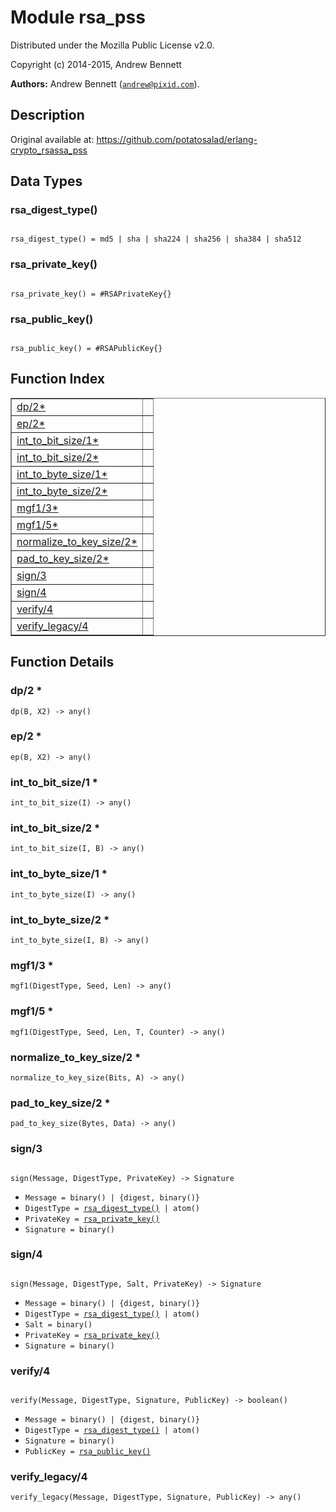 

# Module rsa_pss #

Distributed under the Mozilla Public License v2.0.

Copyright (c) 2014-2015, Andrew Bennett

__Authors:__ Andrew Bennett ([`andrew@pixid.com`](mailto:andrew@pixid.com)).

<a name="description"></a>

## Description ##
Original available at:
https://github.com/potatosalad/erlang-crypto_rsassa_pss
<a name="types"></a>

## Data Types ##




### <a name="type-rsa_digest_type">rsa_digest_type()</a> ###


<pre><code>
rsa_digest_type() = md5 | sha | sha224 | sha256 | sha384 | sha512
</code></pre>




### <a name="type-rsa_private_key">rsa_private_key()</a> ###


<pre><code>
rsa_private_key() = #RSAPrivateKey{}
</code></pre>




### <a name="type-rsa_public_key">rsa_public_key()</a> ###


<pre><code>
rsa_public_key() = #RSAPublicKey{}
</code></pre>

<a name="index"></a>

## Function Index ##


<table width="100%" border="1" cellspacing="0" cellpadding="2" summary="function index"><tr><td valign="top"><a href="#dp-2">dp/2*</a></td><td></td></tr><tr><td valign="top"><a href="#ep-2">ep/2*</a></td><td></td></tr><tr><td valign="top"><a href="#int_to_bit_size-1">int_to_bit_size/1*</a></td><td></td></tr><tr><td valign="top"><a href="#int_to_bit_size-2">int_to_bit_size/2*</a></td><td></td></tr><tr><td valign="top"><a href="#int_to_byte_size-1">int_to_byte_size/1*</a></td><td></td></tr><tr><td valign="top"><a href="#int_to_byte_size-2">int_to_byte_size/2*</a></td><td></td></tr><tr><td valign="top"><a href="#mgf1-3">mgf1/3*</a></td><td></td></tr><tr><td valign="top"><a href="#mgf1-5">mgf1/5*</a></td><td></td></tr><tr><td valign="top"><a href="#normalize_to_key_size-2">normalize_to_key_size/2*</a></td><td></td></tr><tr><td valign="top"><a href="#pad_to_key_size-2">pad_to_key_size/2*</a></td><td></td></tr><tr><td valign="top"><a href="#sign-3">sign/3</a></td><td></td></tr><tr><td valign="top"><a href="#sign-4">sign/4</a></td><td></td></tr><tr><td valign="top"><a href="#verify-4">verify/4</a></td><td></td></tr><tr><td valign="top"><a href="#verify_legacy-4">verify_legacy/4</a></td><td></td></tr></table>


<a name="functions"></a>

## Function Details ##

<a name="dp-2"></a>

### dp/2 * ###

`dp(B, X2) -> any()`

<a name="ep-2"></a>

### ep/2 * ###

`ep(B, X2) -> any()`

<a name="int_to_bit_size-1"></a>

### int_to_bit_size/1 * ###

`int_to_bit_size(I) -> any()`

<a name="int_to_bit_size-2"></a>

### int_to_bit_size/2 * ###

`int_to_bit_size(I, B) -> any()`

<a name="int_to_byte_size-1"></a>

### int_to_byte_size/1 * ###

`int_to_byte_size(I) -> any()`

<a name="int_to_byte_size-2"></a>

### int_to_byte_size/2 * ###

`int_to_byte_size(I, B) -> any()`

<a name="mgf1-3"></a>

### mgf1/3 * ###

`mgf1(DigestType, Seed, Len) -> any()`

<a name="mgf1-5"></a>

### mgf1/5 * ###

`mgf1(DigestType, Seed, Len, T, Counter) -> any()`

<a name="normalize_to_key_size-2"></a>

### normalize_to_key_size/2 * ###

`normalize_to_key_size(Bits, A) -> any()`

<a name="pad_to_key_size-2"></a>

### pad_to_key_size/2 * ###

`pad_to_key_size(Bytes, Data) -> any()`

<a name="sign-3"></a>

### sign/3 ###

<pre><code>
sign(Message, DigestType, PrivateKey) -&gt; Signature
</code></pre>

<ul class="definitions"><li><code>Message = binary() | {digest, binary()}</code></li><li><code>DigestType = <a href="#type-rsa_digest_type">rsa_digest_type()</a> | atom()</code></li><li><code>PrivateKey = <a href="#type-rsa_private_key">rsa_private_key()</a></code></li><li><code>Signature = binary()</code></li></ul>

<a name="sign-4"></a>

### sign/4 ###

<pre><code>
sign(Message, DigestType, Salt, PrivateKey) -&gt; Signature
</code></pre>

<ul class="definitions"><li><code>Message = binary() | {digest, binary()}</code></li><li><code>DigestType = <a href="#type-rsa_digest_type">rsa_digest_type()</a> | atom()</code></li><li><code>Salt = binary()</code></li><li><code>PrivateKey = <a href="#type-rsa_private_key">rsa_private_key()</a></code></li><li><code>Signature = binary()</code></li></ul>

<a name="verify-4"></a>

### verify/4 ###

<pre><code>
verify(Message, DigestType, Signature, PublicKey) -&gt; boolean()
</code></pre>

<ul class="definitions"><li><code>Message = binary() | {digest, binary()}</code></li><li><code>DigestType = <a href="#type-rsa_digest_type">rsa_digest_type()</a> | atom()</code></li><li><code>Signature = binary()</code></li><li><code>PublicKey = <a href="#type-rsa_public_key">rsa_public_key()</a></code></li></ul>

<a name="verify_legacy-4"></a>

### verify_legacy/4 ###

`verify_legacy(Message, DigestType, Signature, PublicKey) -> any()`

